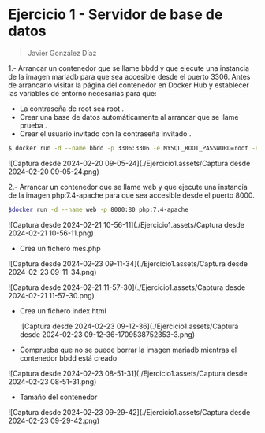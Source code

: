 # Ejercicio 1 - Servidor de base de datos

> Javier González Díaz

1.- Arrancar un contenedor que se llame bbdd y que ejecute una instancia de la imagen mariadb para que sea accesible desde el puerto 3306.
Antes de arrancarlo visitar la página del contenedor en Docker Hub y establecer las variables de entorno necesarias para que:

- La contraseña de root sea root .
-  Crear una base de datos automáticamente al arrancar que se llame prueba .
- Crear el usuario invitado con la contraseña invitado .

```bash
$ docker run -d --name bbdd -p 3306:3306 -e MYSQL_ROOT_PASSWORD=root -e MYSQL_DATABASE=prueba -e MYSQL_USER=invitado -e MYSQL_PASSWORD=invitado mariadb
```

![Captura desde 2024-02-20 09-05-24](./Ejercicio1.assets/Captura desde 2024-02-20 09-05-24.png)

2.- Arrancar un contenedor que se llame web y que ejecute una instancia de la imagen php:7.4-apache para que sea accesible desde el puerto 8000.

```bash
$docker run -d --name web -p 8000:80 php:7.4-apache
```

![Captura desde 2024-02-21 10-56-11](./Ejercicio1.assets/Captura desde 2024-02-21 10-56-11.png)

- Crea un fichero mes.php

![Captura desde 2024-02-23 09-11-34](./Ejercicio1.assets/Captura desde 2024-02-23 09-11-34.png)

![Captura desde 2024-02-21 11-57-30](./Ejercicio1.assets/Captura desde 2024-02-21 11-57-30.png)

- Crea un fichero index.html

  ![Captura desde 2024-02-23 09-12-36](./Ejercicio1.assets/Captura desde 2024-02-23 09-12-36-1709538752353-3.png)

- Comprueba que no se puede borrar la imagen mariadb mientras el contenedor bbdd está creado

![Captura desde 2024-02-23 08-51-31](./Ejercicio1.assets/Captura desde 2024-02-23 08-51-31.png)

- Tamaño del contenedor

![Captura desde 2024-02-23 09-29-42](./Ejercicio1.assets/Captura desde 2024-02-23 09-29-42.png)

